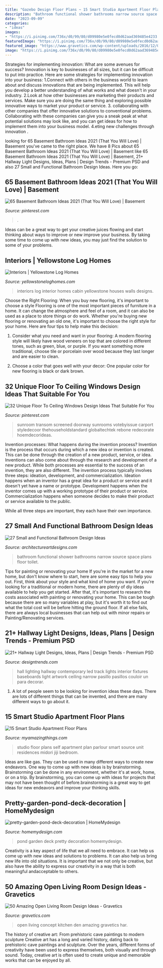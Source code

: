 ```yaml
---
title: "Gazebo Design Floor Plans ~ 15 Smart Studio Apartment Floor Plans"
description: "Bathroom functional shower bathrooms narrow source space plans floor toilet"
date: "2023-09-09"
categories:
- "ideas"
images:
- "https://i.pinimg.com/736x/d0/99/80/d09980e5e0fecd0d62aad369485e4233.jpg"
featuredImage: "https://i.pinimg.com/736x/d0/99/80/d09980e5e0fecd0d62aad369485e4233.jpg"
featured_image: "https://www.gravetics.com/wp-content/uploads/2016/12/Open-Living-Room-Design50.jpg"
image: "https://i.pinimg.com/736x/d0/99/80/d09980e5e0fecd0d62aad369485e4233.jpg"
---
```



Strategies for implementing innovation: What are some avenues for success?
Innovation is key to businesses of all sizes, but it can be difficult to put into practice. Here are some strategies for implementing innovation into your business:
1.Connect with others in the business world to learn about and discuss innovations that are being implemented. This will help you develop a better understanding of what works and what doesn't in your industry.
2.Look at how other businesses are marketing their products and services. Make sure you are doing the same thing and exploring possible innovative ways to market your product or service.
3. collaborating with other companies that offer innovative solutions to conventional problems. Collaborating with these companies can give you a sneak peak at what potential solutions may look like, and you can get ideas for how to implement them into your business model.
4.eting new challenges through innovation .

	

		
looking for 65 Basement Bathroom Ideas 2021 (That You Will Love) | Basement you've came to the right place. We have 8 Pics about 65 Basement Bathroom Ideas 2021 (That You Will Love) | Basement like 65 Basement Bathroom Ideas 2021 (That You Will Love) | Basement, 21+ Hallway Light Designs, Ideas, Plans | Design Trends - Premium PSD and also 27 Small and Functional Bathroom Design Ideas. Here you go:
		
    
## 65 Basement Bathroom Ideas 2021 (That You Will Love) | Basement

<img loading=lazy src="https://i.pinimg.com/736x/6b/57/91/6b5791954ed975512b61cc4a9892de8a.jpg" onerror="this.onerror=null;this.src='https://tse2.mm.bing.net/th?id=OIP.dXs5p2Aug6PDImLv302rFAHaLH&amp;pid=15.1';" alt="65 Basement Bathroom Ideas 2021 (That You Will Love) | Basement">

_Source: pinterest.com_

>. 

	

Ideas can be a great way to get your creative juices flowing and start thinking about ways to improve or new improve your business. By taking some time to come up with new ideas, you may just find the solution to some of your problems.

    
## Interiors | Yellowstone Log Homes

<img loading=lazy src="https://www.yellowstoneloghomes.com/wp-content/uploads/2019/12/8L734544_2-1-768x1160.jpg" onerror="this.onerror=null;this.src='https://tse4.mm.bing.net/th?id=OIP.1DELkmaIQNTbTakfXmCj_AHaLL&amp;pid=15.1';" alt="Interiors | Yellowstone Log Homes">

_Source: yellowstoneloghomes.com_

>interiors log interior homes cabin yellowstone houses walls designs. 

	

Choose the Right Flooring: When you buy new flooring, it's important to choose a style
Flooring is one of the most important pieces of furniture in a home. It can change the atmosphere and feel of a room, and it can also be used as a place to store things or do work. Whether you're buying new flooring or renovating an old one, it's important to choose the right style for your home. Here are four tips to help make this decision: 
1. Consider what you need and want in your flooring: A modern flooring style will likely have wood veneers on top that are colored in different tones, such as green, blue, or purple. If you want something more traditional, choose tile or porcelain over wood because they last longer and are easier to clean. 

2. Choose a color that goes well with your decor: One popular color for new flooring is black or dark brown.

    
## 32 Unique Floor To Ceiling Windows Design Ideas That Suitable For You

<img loading=lazy src="https://i.pinimg.com/736x/d0/99/80/d09980e5e0fecd0d62aad369485e4233.jpg" onerror="this.onerror=null;this.src='https://tse4.mm.bing.net/th?id=OIP.0U5dJdXYBMTIf9J9WO02oAHaJ5&amp;pid=15.1';" alt="32 Unique Floor To Ceiling Windows Design Ideas That Suitable For You">

_Source: pinterest.com_

>sunroom transom screened doorway sunrooms votebyissue carport styledecoor thehouseholdstandard globaltechtek rebone redecorate hoemdecorideas. 

	

Invention processes: What happens during the invention process?
Invention is the process that occurs during which a new idea or invention is created. This can be done through the creation of a new product, service, or idea. Inventions can also come about through the research and development of a new product. While both processes are essential to the success of an invention, they are also different. 
The invention process typically involves three steps: ideation, development, and commercialization. Ideation happens when an inventor has a great idea for a product or service and it doesn't yet have a name or prototype. Development happens when the inventor comes up with a working prototype of their product or service. Commercialization happens when someone decides to make their product or service available to the public. 

While all three steps are important, they each have their own importance.

    
## 27 Small And Functional Bathroom Design Ideas

<img loading=lazy src="http://www.architectureartdesigns.com/wp-content/uploads/2013/12/119.jpg" onerror="this.onerror=null;this.src='https://tse1.mm.bing.net/th?id=OIP.i6i_uk6DtsU3B2dM65gdoQAAAA&amp;pid=15.1';" alt="27 Small and Functional Bathroom Design Ideas">

_Source: architectureartdesigns.com_

>bathroom functional shower bathrooms narrow source space plans floor toilet. 

	

Tips for painting or renovating your home
If you're in the market for a new home, but don't know where to start, here are some easy tips to help you out. First, think about your style and what kind of home you want. If you're looking for a traditional or modern home, there are plenty of diy ideas available to help you get started.
After that, it's important to research the costs associated with painting or renovating your home. This can be tough because there are so many variables at play, but it's worth it to find out what the total cost will be before hitting the ground floor. If all else fails, there are always local businesses that can help out with minor repairs or Painting/Renovating services.

    
## 21+ Hallway Light Designs, Ideas, Plans | Design Trends - Premium PSD

<img loading=lazy src="https://images.designtrends.com/wp-content/uploads/2016/05/03055620/Set-of-Lights-in-Contemporary-Hall.jpg" onerror="this.onerror=null;this.src='https://tse3.mm.bing.net/th?id=OIP.Zu1ahCTbceXFkvDwJT0d7AHaLE&amp;pid=15.1';" alt="21+ Hallway Light Designs, Ideas, Plans | Design Trends - Premium PSD">

_Source: designtrends.com_

>hall lighting hallway contemporary led track lights interior fixtures baseboards light artwork ceiling narrow pasillo pasillos couloir un para decorar. 

	

1. A lot of people seem to be looking for invention ideas these days. There are lots of different things that can be invented, and there are many different ways to go about it. 

    
## 15 Smart Studio Apartment Floor Plans

<img loading=lazy src="http://myamazingthings.com/wp-content/uploads/2016/11/floor-plan.jpg" onerror="this.onerror=null;this.src='https://tse3.mm.bing.net/th?id=OIP.6ra9k0oyzbqigprevW7YagHaHs&amp;pid=15.1';" alt="15 Smart Studio Apartment Floor Plans">

_Source: myamazingthings.com_

>studio floor plans self apartment plan parlour smart source unit residences midori jiji bedroom. 

	

Ideas are like gas. They can be used in many different ways to create new endeavors. One way to come up with new ideas is by brainstorming. Brainstorming can be done in any environment, whether it's at work, home, or on a trip. By brainstorming, you can come up with ideas for projects that may not have been thought of before.brainstorming is a great way to get ideas for new endeavors and improve your thinking skills.

    
## Pretty-garden-pond-deck-decoration | HomeMydesign

<img loading=lazy src="https://homemydesign.com/wp-content/uploads/2015/10/pretty-garden-pond-deck-decoration.jpg" onerror="this.onerror=null;this.src='https://tse2.mm.bing.net/th?id=OIP.pun6I27aw4TH0YszBiNSvgHaLH&amp;pid=15.1';" alt="pretty-garden-pond-deck-decoration | HomeMydesign">

_Source: homemydesign.com_

>pond garden deck pretty decoration homemydesign. 

	

Creativity is a key aspect of life that we all need to embrace. It can help us come up with new ideas and solutions to problems. It can also help us bring new life into old situations. It is important that we not only be creative, but also have the ability to express our creativity in a way that is both meaningful andacceptable to others.

    
## 50 Amazing Open Living Room Design Ideas - Gravetics

<img loading=lazy src="https://www.gravetics.com/wp-content/uploads/2016/12/Open-Living-Room-Design50.jpg" onerror="this.onerror=null;this.src='https://tse3.mm.bing.net/th?id=OIP.xqXhRQ0EW_sbJiW8yySr2QHaE6&amp;pid=15.1';" alt="50 Amazing Open Living Room Design Ideas - Gravetics">

_Source: gravetics.com_

>open living concept kitchen den amazing gravetics har. 

	

The history of creative art: From prehistoric cave paintings to modern sculpture
Creative art has a long and varied history, dating back to prehistoric cave paintings and sculpture. Over the years, different forms of creativity have been used to express themselves, both visually and through sound. Today, creative art is often used to create unique and memorable works that can be enjoyed by all.

